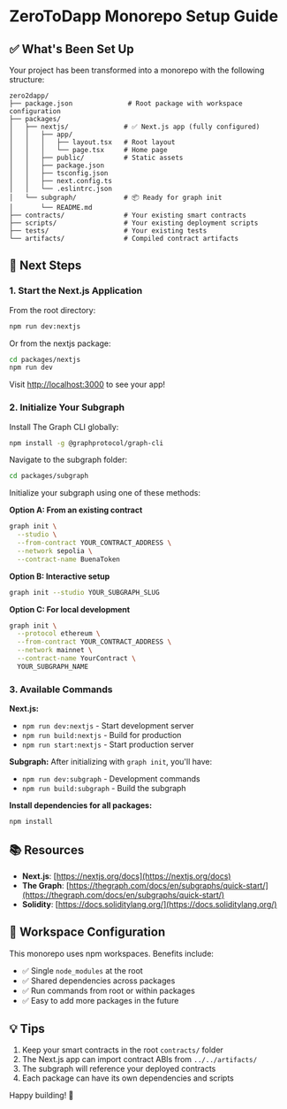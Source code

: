 # ZeroToDapp Monorepo Setup Guide

## ✅ What's Been Set Up

Your project has been transformed into a monorepo with the following structure:

```
zero2dapp/
├── package.json              # Root package with workspace configuration
├── packages/
│   ├── nextjs/              # ✅ Next.js app (fully configured)
│   │   ├── app/
│   │   │   ├── layout.tsx   # Root layout
│   │   │   └── page.tsx     # Home page
│   │   ├── public/          # Static assets
│   │   ├── package.json
│   │   ├── tsconfig.json
│   │   ├── next.config.ts
│   │   └── .eslintrc.json
│   └── subgraph/            # 📦 Ready for graph init
│       └── README.md
├── contracts/               # Your existing smart contracts
├── scripts/                 # Your existing deployment scripts
├── tests/                   # Your existing tests
└── artifacts/               # Compiled contract artifacts
```

## 🚀 Next Steps

### 1. Start the Next.js Application

From the root directory:

```bash
npm run dev:nextjs
```

Or from the nextjs package:

```bash
cd packages/nextjs
npm run dev
```

Visit [http://localhost:3000](http://localhost:3000) to see your app!

### 2. Initialize Your Subgraph

Install The Graph CLI globally:

```bash
npm install -g @graphprotocol/graph-cli
```

Navigate to the subgraph folder:

```bash
cd packages/subgraph
```

Initialize your subgraph using one of these methods:

**Option A: From an existing contract**

```bash
graph init \
  --studio \
  --from-contract YOUR_CONTRACT_ADDRESS \
  --network sepolia \
  --contract-name BuenaToken
```

**Option B: Interactive setup**

```bash
graph init --studio YOUR_SUBGRAPH_SLUG
```

**Option C: For local development**

```bash
graph init \
  --protocol ethereum \
  --from-contract YOUR_CONTRACT_ADDRESS \
  --network mainnet \
  --contract-name YourContract \
  YOUR_SUBGRAPH_NAME
```

### 3. Available Commands

**Next.js:**

- `npm run dev:nextjs` - Start development server
- `npm run build:nextjs` - Build for production
- `npm run start:nextjs` - Start production server

**Subgraph:**
After initializing with `graph init`, you'll have:

- `npm run dev:subgraph` - Development commands
- `npm run build:subgraph` - Build the subgraph

**Install dependencies for all packages:**

```bash
npm install
```

## 📚 Resources

- **Next.js**: [https://nextjs.org/docs](https://nextjs.org/docs)
- **The Graph**: [https://thegraph.com/docs/en/subgraphs/quick-start/](https://thegraph.com/docs/en/subgraphs/quick-start/)
- **Solidity**: [https://docs.soliditylang.org/](https://docs.soliditylang.org/)

## 🔧 Workspace Configuration

This monorepo uses npm workspaces. Benefits include:

- ✅ Single `node_modules` at the root
- ✅ Shared dependencies across packages
- ✅ Run commands from root or within packages
- ✅ Easy to add more packages in the future

## 💡 Tips

1. Keep your smart contracts in the root `contracts/` folder
2. The Next.js app can import contract ABIs from `../../artifacts/`
3. The subgraph will reference your deployed contracts
4. Each package can have its own dependencies and scripts

Happy building! 🎉
